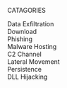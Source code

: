 CATAGORIES

Data Exfiltration\
Download\
Phishing\
Malware Hosting\
C2 Channel\
Lateral Movement\
Persistence\
DLL Hijacking
